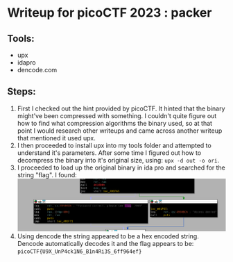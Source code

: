 # Writeup for picoCTF 2023 : packer

## Tools:
- upx
- idapro
- dencode.com

## Steps:
1) First I checked out the hint provided by picoCTF. It hinted that the binary might've been compressed with something. I couldn't quite figure out how to find what compression algorithms the binary used, so at that point I would research other writeups and came across another writeup that mentioned it used upx. 
2) I then proceeded to install upx into my tools folder and attempted to understand it's parameters. After some time I figured out how to decompress the binary into it's original size, using: ```upx -d out -o ori```.
3) I proceeded to load up the original binary in ida pro and searched for the string "flag". I found:
![Flag in IdaPro](workfolder/idaproflag.png)
4) Using dencode the string appeared to be a hex encoded string. Dencode automatically decodes it and the flag appears to be:
```picoCTF{U9X_UnP4ck1N6_B1n4Ri3S_6ff964ef}```
